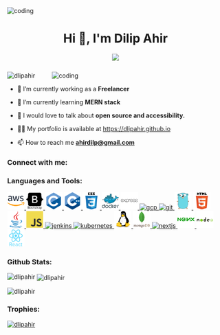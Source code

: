 <img align="center" src="https://github.com/dlipahir/asignmentSem3/blob/master/Alok%20kumar%20verma.gif"
    alt="coding" width="900" height="350" />
<h1 align="center">Hi 👋, I'm Dilip Ahir</h1>
<p align="center" display="block"><img
        src="https://readme-typing-svg.herokuapp.com/?size=30&duration=5001&color=2d7e5e&vCenter=true&center=true&width=460&lines=full-stack+web+developer"
        </p>
<h3 align="center"></h3>

<img align="right" src="https://cdn.dribbble.com/users/1162077/screenshots/3848914/programmer.gif" alt="coding"
    width="400" />

<p align="left"> <img
        src="https://komarev.com/ghpvc/?username=dlipahir&label=Profile%20views&color=0e75b6&style=flat"
        alt="dlipahir" /> </p>

<!-- <p align="left"> <a href="https://twitter.com/alok_std" target="blank"><img
            src="https://img.shields.io/twitter/follow/alok_std?logo=twitter&style=for-the-badge" alt="alok_std" /></a>
</p> -->

- 🔭 I’m currently working as a **Freelancer**

- 🌱 I’m currently learning **MERN stack**

- 💬 I would love to talk about **open source and accessibility.**

- 👨‍💻 My portfolio is available at https://dlipahir.github.io

- 📫 How to reach me **ahirdilp@gmail.com**

<h3 align="left">Connect with me:</h3>
<!-- <p align="left">
    <a href="https://twitter.com/alok_std" target="blank"><img align="center"
            src="https://raw.githubusercontent.com/rahuldkjain/github-profile-readme-generator/master/src/images/icons/Social/twitter.svg"
            alt="alok_std" height="30" width="40" /></a>
    <a href="https://linkedin.com/in/alok verma" target="blank"><img align="center"
            src="https://raw.githubusercontent.com/rahuldkjain/github-profile-readme-generator/master/src/images/icons/Social/linked-in-alt.svg"
            alt="alok verma" height="30" width="40" /></a>
    <a href="https://instagram.com/code_hostel" target="blank"><img align="center"
            src="https://raw.githubusercontent.com/rahuldkjain/github-profile-readme-generator/master/src/images/icons/Social/instagram.svg"
            alt="code_hostel" height="30" width="40" /></a>
    <a href="https://www.hackerrank.com/alokverma749" target="blank"><img align="center"
            src="https://raw.githubusercontent.com/rahuldkjain/github-profile-readme-generator/master/src/images/icons/Social/hackerrank.svg"
            alt="alokverma749" height="30" width="40" /></a>
    <a href="https://www.leetcode.com/alok_kumar_verma" target="blank"><img align="center"
            src="https://raw.githubusercontent.com/rahuldkjain/github-profile-readme-generator/master/src/images/icons/Social/leet-code.svg"
            alt="alok_kumar_verma" height="30" width="40" /></a>
    <a href="https://www.hackerearth.com/@alokverma749" target="blank"><img align="center"
            src="https://raw.githubusercontent.com/rahuldkjain/github-profile-readme-generator/master/src/images/icons/Social/hackerearth.svg"
            alt="@alokverma749" height="30" width="40" /></a>
</p> -->

<h3 align="left">Languages and Tools:</h3>
<p align="left"> 
    <a href="https://aws.amazon.com" target="_blank" rel="noreferrer"> <img
            src="https://raw.githubusercontent.com/devicons/devicon/master/icons/amazonwebservices/amazonwebservices-original-wordmark.svg"
            alt="aws" width="40" height="40" /> </a> <a href="https://getbootstrap.com" target="_blank"
        rel="noreferrer"> <img
            src="https://raw.githubusercontent.com/devicons/devicon/master/icons/bootstrap/bootstrap-plain-wordmark.svg"
            alt="bootstrap" width="40" height="40" /> </a> <a href="https://www.cprogramming.com/" target="_blank"
        rel="noreferrer"> <img src="https://raw.githubusercontent.com/devicons/devicon/master/icons/c/c-original.svg"
            alt="c" width="40" height="40" /> </a> <a href="https://www.w3schools.com/cpp/" target="_blank"
        rel="noreferrer"> <img
            src="https://raw.githubusercontent.com/devicons/devicon/master/icons/cplusplus/cplusplus-original.svg"
            alt="cplusplus" width="40" height="40" /> </a> <a href="https://www.w3schools.com/css/" target="_blank"
        rel="noreferrer"> <img
            src="https://raw.githubusercontent.com/devicons/devicon/master/icons/css3/css3-original-wordmark.svg"
            alt="css3" width="40" height="40" /> </a> <a href="https://www.docker.com/" target="_blank"
        rel="noreferrer"> <img
            src="https://raw.githubusercontent.com/devicons/devicon/master/icons/docker/docker-original-wordmark.svg"
            alt="docker" width="40" height="40" /> </a> <a href="https://expressjs.com" target="_blank"
        rel="noreferrer"> <img
            src="https://raw.githubusercontent.com/devicons/devicon/master/icons/express/express-original-wordmark.svg"
            alt="express" width="40" height="40" /> </a> <a href="https://cloud.google.com" target="_blank"
        rel="noreferrer"> <img src="https://www.vectorlogo.zone/logos/google_cloud/google_cloud-icon.svg" alt="gcp"
            width="40" height="40" /> </a> <a href="https://git-scm.com/" target="_blank" rel="noreferrer"> <img
            src="https://www.vectorlogo.zone/logos/git-scm/git-scm-icon.svg" alt="git" width="40" height="40" /> </a> <a
        href="https://golang.org" target="_blank" rel="noreferrer"> <img
            src="https://raw.githubusercontent.com/devicons/devicon/master/icons/go/go-original.svg" alt="go" width="40"
            height="40" /> </a> <a href="https://www.w3.org/html/" target="_blank" rel="noreferrer"> <img
            src="https://raw.githubusercontent.com/devicons/devicon/master/icons/html5/html5-original-wordmark.svg"
            alt="html5" width="40" height="40" /> </a> <a href="https://www.java.com" target="_blank" rel="noreferrer">
        <img src="https://raw.githubusercontent.com/devicons/devicon/master/icons/java/java-original.svg" alt="java"
            width="40" height="40" /> </a> <a href="https://developer.mozilla.org/en-US/docs/Web/JavaScript"
        target="_blank" rel="noreferrer"> <img
            src="https://raw.githubusercontent.com/devicons/devicon/master/icons/javascript/javascript-original.svg"
            alt="javascript" width="40" height="40" /> </a> <a href="https://www.jenkins.io" target="_blank"
        rel="noreferrer"> <img src="https://www.vectorlogo.zone/logos/jenkins/jenkins-icon.svg" alt="jenkins" width="40"
            height="40" /> </a> <a href="https://kubernetes.io" target="_blank" rel="noreferrer"> <img
            src="https://www.vectorlogo.zone/logos/kubernetes/kubernetes-icon.svg" alt="kubernetes" width="40"
            height="40" /> </a> <a href="https://www.linux.org/" target="_blank" rel="noreferrer"> <img
            src="https://raw.githubusercontent.com/devicons/devicon/master/icons/linux/linux-original.svg" alt="linux"
            width="40" height="40" /> </a> <a href="https://www.mongodb.com/" target="_blank" rel="noreferrer"> <img
            src="https://raw.githubusercontent.com/devicons/devicon/master/icons/mongodb/mongodb-original-wordmark.svg"
            alt="mongodb" width="40" height="40" /> </a> <a href="https://nextjs.org/" target="_blank" rel="noreferrer">
        <img src="https://cdn.worldvectorlogo.com/logos/nextjs-2.svg" alt="nextjs" width="40" height="40" /> </a> <a
        href="https://www.nginx.com" target="_blank" rel="noreferrer"> <img
            src="https://raw.githubusercontent.com/devicons/devicon/master/icons/nginx/nginx-original.svg" alt="nginx"
            width="40" height="40" /> </a> <a href="https://nodejs.org" target="_blank" rel="noreferrer"> <img
            src="https://raw.githubusercontent.com/devicons/devicon/master/icons/nodejs/nodejs-original-wordmark.svg"
            alt="nodejs" width="40" height="40" /> </a> <a href="https://reactjs.org/" target="_blank" rel="noreferrer">
        <img src="https://raw.githubusercontent.com/devicons/devicon/master/icons/react/react-original-wordmark.svg"
            alt="react" width="40" height="40" /> </a> </p>

<h3 align="left">Github Stats:</h3>
<p><img align="left"
        src="https://github-readme-stats.vercel.app/api/top-langs?username=dlipahir&show_icons=true&locale=en&layout=compact"
        alt="dlipahir" /></p>

<p>&nbsp;<img align="center"
        src="https://github-readme-stats.vercel.app/api?username=dlipahir&show_icons=true&locale=en"
        alt="dlipahir" /></p>

<p><img align="center" src="https://github-readme-streak-stats.herokuapp.com/?user=dlipahir&" alt="dlipahir" />
</p>

<h3 align="left">Trophies:</h3>
<p align="left"> <a href="https://github.com/ryo-ma/github-profile-trophy"><img
            src="https://github-profile-trophy.vercel.app/?username=dlipahir" alt="dlipahir" /></a> </p>
